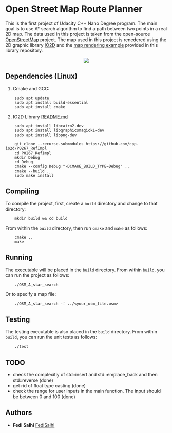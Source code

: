 # Open Street Map Route Planner
This is the first project of Udacity C++ Nano Degree program. The main goal is to use A* search algorithm to find a path between two points in a real 2D map. The data used in this project is taken from the open-source [OpenStreetMap](https://www.openstreetmap.org/#map=12/51.4499/5.5622) project. The map used in this project is renedered using the 2D graphic library [IO2D](https://github.com/cpp-io2d/P0267_RefImpl) and the [map rendering example](https://github.com/cpp-io2d/P0267_RefImpl/tree/master/P0267_RefImpl/Samples/maps) provided in this library repository.


<p align="center">
<img align="center" src="https://user-images.githubusercontent.com/45536639/195708959-e855066a-b15c-41df-9c90-f914ed576def.png"> 
</p>

## Dependencies (Linux)
1. Cmake and GCC:
```
    sudo apt update
    sudo apt install build-essential
    sudo apt install cmake
```

2. IO2D Library [README.md](https://github.com/cpp-io2d/P0267_RefImpl)
```
	sudo apt install libcairo2-dev
	sudo apt install libgraphicsmagick1-dev
	sudo apt install libpng-dev

	git clone --recurse-submodules https://github.com/cpp-io2d/P0267_RefImpl
	cd P0267_RefImpl
	mkdir Debug
	cd Debug
	cmake --config Debug "-DCMAKE_BUILD_TYPE=Debug" ..
	cmake --build .
	sudo make install
```

## Compiling
To compile the project, first, create a `build` directory and change to that directory:
```
    mkdir build && cd build
```
From within the `build` directory, then run `cmake` and `make` as follows:
```
    cmake ..
    make
```
## Running
The executable will be placed in the `build` directory. From within `build`, you can run the project as follows:
```
    ./OSM_A_star_search
```
Or to specify a map file:
```
    ./OSM_A_star_search -f ../<your_osm_file.osm>
```

## Testing

The testing executable is also placed in the `build` directory. From within `build`, you can run the unit tests as follows:
```
    ./test
```
## TODO
- check the complexitiy of std::insert and std::emplace_back and then std::reverse (done)
- get rid of float type casting (done)
- check the range for user inputs in the main function. The input should be between 0 and 100 (done)



## Authors

* **Fedi Salhi** [FediSalhi](https://www.linkedin.com/in/fedisalhi/)

